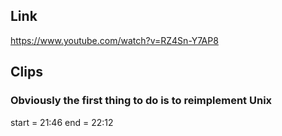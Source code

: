 ## Link
https://www.youtube.com/watch?v=RZ4Sn-Y7AP8

## Clips

### Obviously the first thing to do is to reimplement Unix
start = 21:46
end = 22:12
